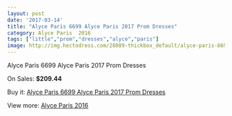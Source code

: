 ```yaml
---
layout: post
date: '2017-03-14'
title: "Alyce Paris 6699 Alyce Paris 2017 Prom Dresses"
category: Alyce Paris  2016
tags: ["little","prom","dresses","alyce","paris"]
image: http://img.hectodress.com/28089-thickbox_default/alyce-paris-6699-alyce-paris-2012-prom-dresses.jpg
---
```

Alyce Paris 6699 Alyce Paris 2017 Prom Dresses

On Sales: **$209.44**
<a href="https://www.hectodress.com/alyce-paris-2013/13102-alyce-paris-6699-alyce-paris-2012-prom-dresses.html"><amp-img layout="responsive" width="600" height="600" src="//img.hectodress.com/28089-thickbox_default/alyce-paris-6699-alyce-paris-2012-prom-dresses.jpg" alt="Alyce Paris 6699 Alyce Paris 2017 Prom Dresses 0" /></a>
<a href="https://www.hectodress.com/alyce-paris-2013/13102-alyce-paris-6699-alyce-paris-2012-prom-dresses.html"><amp-img layout="responsive" width="600" height="600" src="//img.hectodress.com/28090-thickbox_default/alyce-paris-6699-alyce-paris-2012-prom-dresses.jpg" alt="Alyce Paris 6699 Alyce Paris 2017 Prom Dresses 1" /></a>

Buy it: [Alyce Paris 6699 Alyce Paris 2017 Prom Dresses](https://www.hectodress.com/alyce-paris-2013/13102-alyce-paris-6699-alyce-paris-2012-prom-dresses.html "Alyce Paris 6699 Alyce Paris 2017 Prom Dresses")

View more: [Alyce Paris  2016](https://www.hectodress.com/203-alyce-paris-2013 "Alyce Paris  2016")